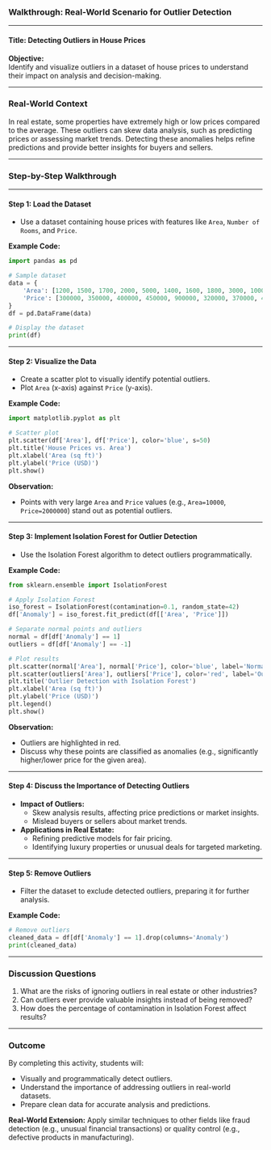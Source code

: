 ### Walkthrough: Real-World Scenario for Outlier Detection

---

#### **Title:** Detecting Outliers in House Prices  

**Objective:**  
Identify and visualize outliers in a dataset of house prices to understand their impact on analysis and decision-making.

---

### **Real-World Context**

In real estate, some properties have extremely high or low prices compared to the average. These outliers can skew data analysis, such as predicting prices or assessing market trends. Detecting these anomalies helps refine predictions and provide better insights for buyers and sellers.

---

### **Step-by-Step Walkthrough**

---

#### **Step 1: Load the Dataset**
- Use a dataset containing house prices with features like `Area`, `Number of Rooms`, and `Price`.  

**Example Code:**
```python
import pandas as pd

# Sample dataset
data = {
    'Area': [1200, 1500, 1700, 2000, 5000, 1400, 1600, 1800, 3000, 10000],
    'Price': [300000, 350000, 400000, 450000, 900000, 320000, 370000, 420000, 600000, 2000000]
}
df = pd.DataFrame(data)

# Display the dataset
print(df)
```

---

#### **Step 2: Visualize the Data**
- Create a scatter plot to visually identify potential outliers.  
- Plot `Area` (x-axis) against `Price` (y-axis).

**Example Code:**
```python
import matplotlib.pyplot as plt

# Scatter plot
plt.scatter(df['Area'], df['Price'], color='blue', s=50)
plt.title('House Prices vs. Area')
plt.xlabel('Area (sq ft)')
plt.ylabel('Price (USD)')
plt.show()
```

**Observation:**  
- Points with very large `Area` and `Price` values (e.g., `Area=10000`, `Price=2000000`) stand out as potential outliers.

---

#### **Step 3: Implement Isolation Forest for Outlier Detection**
- Use the Isolation Forest algorithm to detect outliers programmatically.

**Example Code:**
```python
from sklearn.ensemble import IsolationForest

# Apply Isolation Forest
iso_forest = IsolationForest(contamination=0.1, random_state=42)
df['Anomaly'] = iso_forest.fit_predict(df[['Area', 'Price']])

# Separate normal points and outliers
normal = df[df['Anomaly'] == 1]
outliers = df[df['Anomaly'] == -1]

# Plot results
plt.scatter(normal['Area'], normal['Price'], color='blue', label='Normal', s=50)
plt.scatter(outliers['Area'], outliers['Price'], color='red', label='Outliers', s=50)
plt.title('Outlier Detection with Isolation Forest')
plt.xlabel('Area (sq ft)')
plt.ylabel('Price (USD)')
plt.legend()
plt.show()
```

**Observation:**  
- Outliers are highlighted in red.  
- Discuss why these points are classified as anomalies (e.g., significantly higher/lower price for the given area).

---

#### **Step 4: Discuss the Importance of Detecting Outliers**
- **Impact of Outliers:**  
  - Skew analysis results, affecting price predictions or market insights.  
  - Mislead buyers or sellers about market trends.  
- **Applications in Real Estate:**  
  - Refining predictive models for fair pricing.  
  - Identifying luxury properties or unusual deals for targeted marketing.

---

#### **Step 5: Remove Outliers**
- Filter the dataset to exclude detected outliers, preparing it for further analysis.

**Example Code:**
```python
# Remove outliers
cleaned_data = df[df['Anomaly'] == 1].drop(columns='Anomaly')
print(cleaned_data)
```

---

### **Discussion Questions**

1. What are the risks of ignoring outliers in real estate or other industries?  
2. Can outliers ever provide valuable insights instead of being removed?  
3. How does the percentage of contamination in Isolation Forest affect results?  

---

### **Outcome**
By completing this activity, students will:  
- Visually and programmatically detect outliers.  
- Understand the importance of addressing outliers in real-world datasets.  
- Prepare clean data for accurate analysis and predictions.  

**Real-World Extension:** Apply similar techniques to other fields like fraud detection (e.g., unusual financial transactions) or quality control (e.g., defective products in manufacturing).